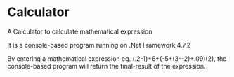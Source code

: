 # Calculator
A Calculator to calculate mathematical expression

It is a console-based program running on .Net Framework 4.7.2

By entering a mathematical expression eg. (.2-1)*6+(-5+(3--2)+.09)(2), the console-based program will return the final-result of the expression. 
